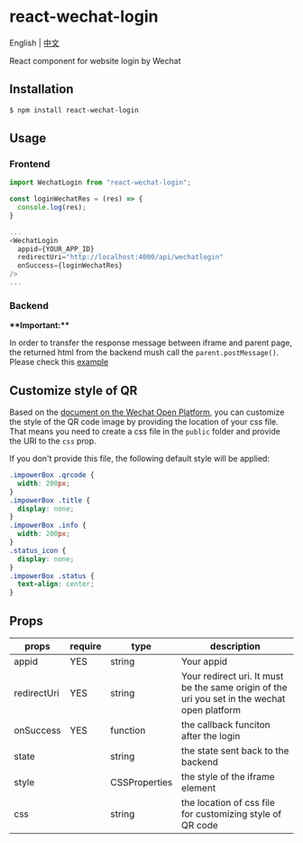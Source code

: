 # react-wechat-login

English | [中文](https://github.com/philwu/react-wechat-login/blob/main/README_zh.md)

React component for website login by Wechat

## Installation

```bash
$ npm install react-wechat-login
```

## Usage

### Frontend

```js
import WechatLogin from "react-wechat-login";

const loginWechatRes = (res) => {
  console.log(res);
}

...
<WechatLogin
  appid={YOUR_APP_ID}
  redirectUri="http://localhost:4000/api/wechatlogin"
  onSuccess={loginWechatRes}
/>
...

```

### Backend

**\*\*Important:\*\***

In order to transfer the response message between iframe and parent page, the returned html from the backend mush call the `parent.postMessage()`. Please check this [example](https://github.com/philwu/react-wechat-login/tree/main/example)

## Customize style of QR

Based on the [document on the Wechat Open Platform](https://developers.weixin.qq.com/doc/oplatform/Website_App/WeChat_Login/Wechat_Login.html), you can customize the style of the QR code image by providing the location of your css file. That means you need to create a css file in the `public` folder and provide the URI to the `css` prop.

If you don't provide this file, the following default style will be applied:

```css
.impowerBox .qrcode {
  width: 200px;
}
.impowerBox .title {
  display: none;
}
.impowerBox .info {
  width: 200px;
}
.status_icon {
  display: none;
}
.impowerBox .status {
  text-align: center;
}
```

## Props

| props       | require | type          | description                                                                                  |
| ----------- | ------- | ------------- | -------------------------------------------------------------------------------------------- |
| appid       | YES     | string        | Your appid                                                                                   |
| redirectUri | YES     | string        | Your redirect uri. It must be the same origin of the uri you set in the wechat open platform |
| onSuccess   | YES     | function      | the callback funciton after the login                                                        |
| state       |         | string        | the state sent back to the backend                                                           |
| style       |         | CSSProperties | the style of the iframe element                                                              |
| css         |         | string        | the location of css file for customizing style of QR code                                    |
